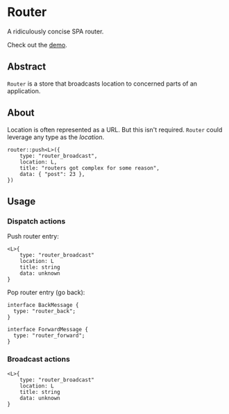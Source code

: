 # Router

A ridiculously concise SPA router.

Check out the [demo](https://herebythere.github.io/router/).

## Abstract

`Router` is a store that broadcasts location to concerned parts of an
application.

## About

Location is often represented as a URL. But this isn't required. `Router`
could leverage any type as the _location_.

```
router::push<L>({
    type: "router_broadcast",
    location: L,
    title: "routers got complex for some reason",
    data: { "post": 23 },
})
```

## Usage

### Dispatch actions

Push router entry:
```
<L>{
    type: "router_broadcast"
    location: L
    title: string
    data: unknown
}
```

Pop router entry (go back):
```
interface BackMessage {
  type: "router_back";
}
```

```
interface ForwardMessage {
  type: "router_forward";
}
```

### Broadcast actions

```
<L>{
    type: "router_broadcast"
    location: L
    title: string
    data: unknown
}
```

